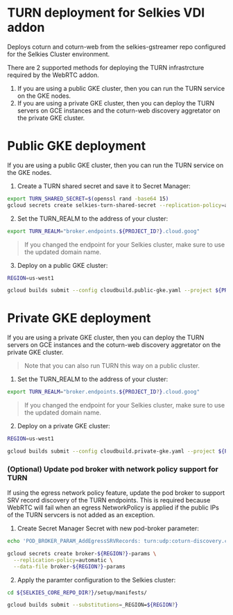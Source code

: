 # TURN deployment for Selkies VDI addon

Deploys coturn and coturn-web from the selkies-gstreamer repo configured for the Selkies Cluster environment.

There are 2 supported methods for deploying the TURN infrastrcture required by the WebRTC addon.

1. If you are using a public GKE cluster, then you can run the TURN service on the GKE nodes.
2. If you are using a private GKE cluster, then you can deploy the TURN servers on GCE instances and the coturn-web discovery aggretator on the private GKE cluster.

# Public GKE deployment

If you are using a public GKE cluster, then you can run the TURN service on the GKE nodes.

1. Create a TURN shared secret and save it to Secret Manager:

```bash
export TURN_SHARED_SECRET=$(openssl rand -base64 15)
gcloud secrets create selkies-turn-shared-secret --replication-policy=automatic --data-file <(echo -n ${TURN_SHARED_SECRET?})
```

2. Set the TURN_REALM to the address of your cluster:

```bash
export TURN_REALM="broker.endpoints.${PROJECT_ID?}.cloud.goog"
```

> If you changed the endpoint for your Selkies cluster, make sure to use the updated domain name.

3. Deploy on a public GKE cluster:

```bash
REGION=us-west1
```

```bash
gcloud builds submit --config cloudbuild.public-gke.yaml --project ${PROJECT_ID?} --substitutions=_TURN_REALM=${TURN_REALM?},_REGION=${REGION?},_ACTION=apply
```

# Private GKE deployment

If you are using a private GKE cluster, then you can deploy the TURN servers on GCE instances and the coturn-web discovery aggretator on the private GKE cluster.

> Note that you can also run TURN this way on a public cluster. 

1. Set the TURN_REALM to the address of your cluster:

```bash
export TURN_REALM="broker.endpoints.${PROJECT_ID?}.cloud.goog"
```

> If you changed the endpoint for your Selkies cluster, make sure to use the updated domain name.

2. Deploy on a private GKE cluster:

```bash
REGION=us-west1
```

```bash
gcloud builds submit --config cloudbuild.private-gke.yaml --project ${PROJECT_ID?} --substitutions=_TURN_REALM=${TURN_REALM?},_REGION=${REGION?},_ACTION=apply
```

### (Optional) Update pod broker with network policy support for TURN

If using the egress network policy feature, update the pod broker to support SRV record discovery of the TURN endpoints.
This is required because WebRTC will fail when an egress NetworkPolicy is applied if the public IPs of the TURN servcers is not added as an exception.

1. Create Secret Manager Secret with new pod-broker parameter:

```bash
echo 'POD_BROKER_PARAM_AddEgressSRVRecords: turn:udp:coturn-discovery.coturn.svc.cluster.local' > broker-${REGION?}-params
```

```bash
gcloud secrets create broker-${REGION?}-params \
  --replication-policy=automatic \
  --data-file broker-${REGION?}-params
```

2. Apply the paramter configuration to the Selkies cluster:

```bash
cd ${SELKIES_CORE_REPO_DIR?}/setup/manifests/

gcloud builds submit --substitutions=_REGION=${REGION?}
```